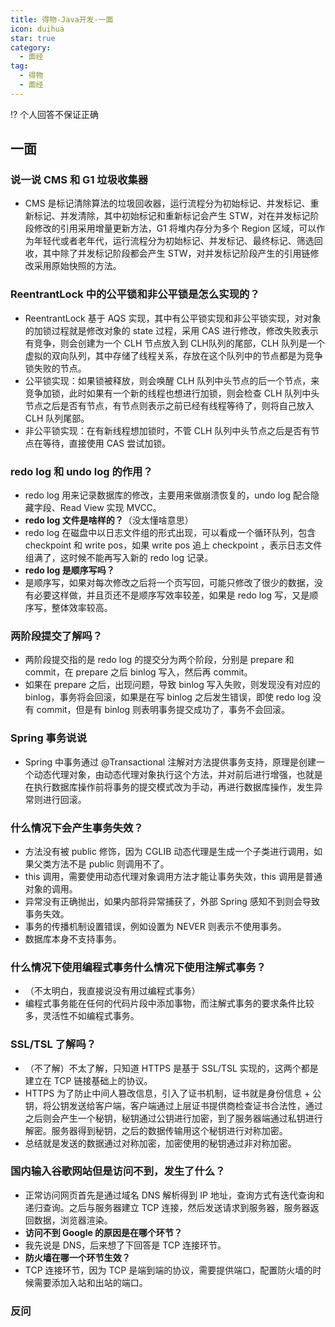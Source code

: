 ```yaml
---
title: 得物-Java开发-一面
icon: duihua
star: true
category:
  - 面经
tag:
  - 得物
  - 面经
---
```


⁉️ 个人回答不保证正确

## 一面

### 说一说 CMS 和 G1 垃圾收集器

- CMS 是标记清除算法的垃圾回收器，运行流程分为初始标记、并发标记、重新标记、并发清除，其中初始标记和重新标记会产生 STW，对在并发标记阶段修改的引用采用增量更新方法，G1 将堆内存分为多个 Region 区域，可以作为年轻代或者老年代，运行流程分为初始标记、并发标记、最终标记、筛选回收，其中除了并发标记阶段都会产生 STW，对并发标记阶段产生的引用链修改采用原始快照的方法。

### ReentrantLock 中的公平锁和非公平锁是怎么实现的？
- ReentrantLock 基于 AQS 实现，其中有公平锁实现和非公平锁实现，对对象的加锁过程就是修改对象的 state 过程，采用 CAS 进行修改，修改失败表示有竞争，则会创建为一个 CLH 节点放入到 CLH队列的尾部，CLH 队列是一个虚拟的双向队列，其中存储了线程关系，存放在这个队列中的节点都是为竞争锁失败的节点。
- 公平锁实现：如果锁被释放，则会唤醒 CLH 队列中头节点的后一个节点，来竞争加锁，此时如果有一个新的线程也想进行加锁，则会检查 CLH 队列中头节点之后是否有节点，有节点则表示之前已经有线程等待了，则将自己放入 CLH 队列尾部。
- 非公平锁实现：在有新线程想加锁时，不管 CLH 队列中头节点之后是否有节点在等待，直接使用 CAS 尝试加锁。

### redo log 和 undo log 的作用？
- redo log 用来记录数据库的修改，主要用来做崩溃恢复的，undo log 配合隐藏字段、Read View 实现 MVCC。
- **redo log 文件是啥样的？**（没太懂啥意思）
- redo log 在磁盘中以日志文件组的形式出现，可以看成一个循环队列，包含 checkpoint 和 write pos，如果 write pos 追上 checkpoint ，表示日志文件组满了，这时候不能再写入新的 redo log 记录。
- **redo log 是顺序写吗？**
- 是顺序写，如果对每次修改之后将一个页写回，可能只修改了很少的数据，没有必要这样做，并且页还不是顺序写效率较差，如果是 redo log 写，又是顺序写，整体效率较高。

### 两阶段提交了解吗？
- 两阶段提交指的是 redo log 的提交分为两个阶段，分别是 prepare 和 commit，在 prepare 之后 binlog 写入，然后再 commit。
- 如果在 prepare 之后，出现问题，导致 binlog 写入失败，则发现没有对应的 binlog，事务将会回滚，如果是在写 binlog 之后发生错误，即使 redo log 没有 commit，但是有 binlog 则表明事务提交成功了，事务不会回滚。

### Spring 事务说说
- Spring 中事务通过 @Transactional 注解对方法提供事务支持，原理是创建一个动态代理对象，由动态代理对象执行这个方法，并对前后进行增强，也就是在执行数据库操作前将事务的提交模式改为手动，再进行数据库操作，发生异常则进行回滚。

### 什么情况下会产生事务失效？

- 方法没有被 public 修饰，因为 CGLIB 动态代理是生成一个子类进行调用，如果父类方法不是 public 则调用不了。
- this 调用，需要使用动态代理对象调用方法才能让事务失效，this 调用是普通对象的调用。
- 异常没有正确抛出，如果内部将异常捕获了，外部 Spring 感知不到则会导致事务失效。
- 事务的传播机制设置错误，例如设置为 NEVER 则表示不使用事务。
- 数据库本身不支持事务。

### 什么情况下使用编程式事务什么情况下使用注解式事务？
- （不太明白，我直接说没有用过编程式事务）
- 编程式事务能在任何的代码片段中添加事物，而注解式事务的要求条件比较多，灵活性不如编程式事务。

### SSL/TSL 了解吗？
- （不了解）不太了解，只知道 HTTPS 是基于 SSL/TSL 实现的，这两个都是建立在 TCP 链接基础上的协议。
- HTTPS 为了防止中间人篡改信息，引入了证书机制，证书就是身份信息 + 公钥，将公钥发送给客户端，客户端通过上层证书提供商检查证书合法性，通过之后则会产生一个秘钥，秘钥通过公钥进行加密，到了服务器端通过私钥进行解密。服务器得到秘钥，之后的数据传输用这个秘钥进行对称加密。
- 总结就是发送的数据通过对称加密，加密使用的秘钥通过非对称加密。

### 国内输入谷歌网站但是访问不到，发生了什么？
- 正常访问网页首先是通过域名 DNS 解析得到 IP 地址，查询方式有迭代查询和递归查询。之后与服务器建立 TCP 连接，然后发送请求到服务器，服务器返回数据，浏览器渲染。
- **访问不到 Google 的原因是在哪个环节？**
- 我先说是 DNS，后来想了下回答是 TCP 连接环节。
- **防火墙在哪一个环节生效？**
- TCP 连接环节，因为 TCP 是端到端的协议，需要提供端口，配置防火墙的时候需要添加入站和出站的端口。

### 反问
